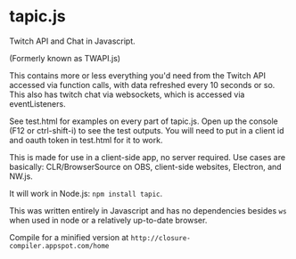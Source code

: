 # tapic.js
Twitch API and Chat in Javascript. 

(Formerly known as TWAPI.js)

This contains more or less everything you'd need from the Twitch API accessed via function calls, with data refreshed every 10 seconds or so.
This also has twitch chat via websockets, which is accessed via eventListeners.

See test.html for examples on every part of tapic.js. Open up the console (F12 or ctrl-shift-i) to see the test outputs.
You will need to put in a client id and oauth token in test.html for it to work. 

This is made for use in a client-side app, no server required. Use cases are basically: CLR/BrowserSource on OBS, client-side websites, Electron, and NW.js.

It will work in Node.js: ``npm install tapic``.

This was written entirely in Javascript and has no dependencies besides ``ws`` when used in node or a relatively up-to-date browser.

Compile for a minified version at `http://closure-compiler.appspot.com/home`
